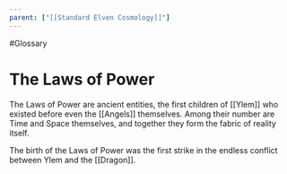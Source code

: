 ```yaml
---
parent: ["[[Standard Elven Cosmology]]"]
---
```

#Glossary
# The Laws of Power

The Laws of Power are ancient entities, the first children of [[Ylem]] who existed before even the [[Angels]] themselves. Among their number are Time and Space themselves, and together they form the fabric of reality itself.

The birth of the Laws of Power was the first strike in the endless conflict between Ylem and the [[Dragon]].